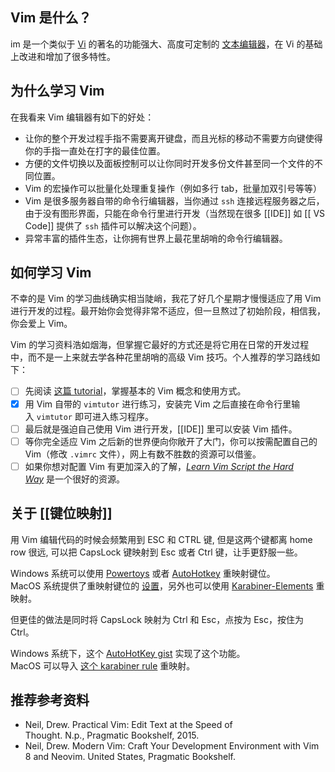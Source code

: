 ## Vim 是什么？

im 是一个类似于 [Vi](https://baike.baidu.com/item/Vi/8987313?fromModule=lemma_inlink) 的著名的功能强大、高度可定制的 [文本编辑器](https://baike.baidu.com/item/%E6%96%87%E6%9C%AC%E7%BC%96%E8%BE%91%E5%99%A8/8853160?fromModule=lemma_inlink)，在 Vi 的基础上改进和增加了很多特性。

## 为什么学习 Vim

在我看来 Vim 编辑器有如下的好处：

- 让你的整个开发过程手指不需要离开键盘，而且光标的移动不需要方向键使得你的手指一直处在打字的最佳位置。
- 方便的文件切换以及面板控制可以让你同时开发多份文件甚至同一个文件的不同位置。
- Vim 的宏操作可以批量化处理重复操作（例如多行 tab，批量加双引号等等）
- Vim 是很多服务器自带的命令行编辑器，当你通过 `ssh` 连接远程服务器之后，由于没有图形界面，只能在命令行里进行开发（当然现在很多 [[IDE]] 如 [[ VS Code]] 提供了 `ssh` 插件可以解决这个问题）。
- 异常丰富的插件生态，让你拥有世界上最花里胡哨的命令行编辑器。

## 如何学习 Vim

不幸的是 Vim 的学习曲线确实相当陡峭，我花了好几个星期才慢慢适应了用 Vim 进行开发的过程。最开始你会觉得非常不适应，但一旦熬过了初始阶段，相信我，你会爱上 Vim。

Vim 的学习资料浩如烟海，但掌握它最好的方式还是将它用在日常的开发过程中，而不是一上来就去学各种花里胡哨的高级 Vim 技巧。个人推荐的学习路线如下：

- [ ] 先阅读 [这篇 tutorial](https://missing.csail.mit.edu/2020/editors/)，掌握基本的 Vim 概念和使用方式。
- [x] 用 Vim 自带的 `vimtutor` 进行练习，安装完 Vim 之后直接在命令行里输入 `vimtutor` 即可进入练习程序。
- [ ] 最后就是强迫自己使用 Vim 进行开发，[[IDE]] 里可以安装 Vim 插件。
- [ ] 等你完全适应 Vim 之后新的世界便向你敞开了大门，你可以按需配置自己的 Vim（修改 `.vimrc` 文件），网上有数不胜数的资源可以借鉴。
- [ ] 如果你想对配置 Vim 有更加深入的了解，[_Learn Vim Script the Hard Way_](https://learnvimscriptthehardway.stevelosh.com/) 是一个很好的资源。

## 关于 [[键位映射]]

用 Vim 编辑代码的时候会频繁用到 ESC 和 CTRL 键, 但是这两个键都离 home row 很远, 可以把 CapsLock 键映射到 Esc 或者 Ctrl 键，让手更舒服一些。

Windows 系统可以使用 [Powertoys](https://learn.microsoft.com/en-us/windows/powertoys/) 或者 [AutoHotkey](https://www.autohotkey.com/) 重映射键位。  
MacOS 系统提供了重映射键位的 [设置](https://vim.fandom.com/wiki/Map_caps_lock_to_escape_in_macOS)，另外也可以使用 [Karabiner-Elements](https://karabiner-elements.pqrs.org/) 重映射。

但更佳的做法是同时将 CapsLock 映射为 Ctrl 和 Esc，点按为 Esc，按住为 Ctrl。

Windows 系统下，这个 [AutoHotKey gist](https://gist.github.com/sedm0784/4443120) 实现了这个功能。  
MacOS 可以导入 [这个 karabiner rule](https://ke-complex-modifications.pqrs.org/#caps_lock_tapped_escape_held_left_control) 重映射。

## 推荐参考资料

- Neil, Drew. Practical Vim: Edit Text at the Speed of Thought. N.p., Pragmatic Bookshelf, 2015.
- Neil, Drew. Modern Vim: Craft Your Development Environment with Vim 8 and Neovim. United States, Pragmatic Bookshelf.
